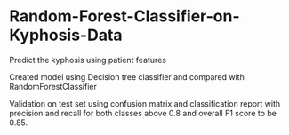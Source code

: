 # Random-Forest-Classifier-on-Kyphosis-Data

Predict the kyphosis using patient features

Created model using Decision tree classifier and compared with RandomForestClassifier

Validation on test set using confusion matrix and classification report with precision and recall for both classes above 0.8 and overall F1 score to be 0.85.
